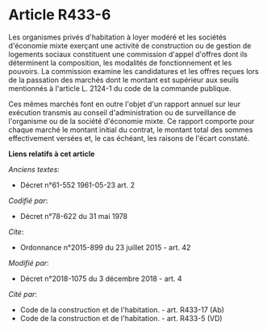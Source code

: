 # Article R433-6

Les organismes privés d'habitation à loyer modéré et les sociétés d'économie mixte exerçant une activité de construction ou
de gestion de logements sociaux constituent une commission d'appel d'offres dont ils déterminent la composition, les
modalités de fonctionnement et les pouvoirs. La commission examine les candidatures et les offres reçues lors de la passation
des marchés dont le montant est supérieur aux seuils mentionnés à l'article L. 2124-1 du code de la commande publique.

Ces mêmes marchés font en outre l'objet d'un rapport annuel sur leur exécution transmis au conseil d'administration ou de
surveillance de l'organisme ou de la société d'économie mixte. Ce rapport comporte pour chaque marché le montant initial du
contrat, le montant total des sommes effectivement versées et, le cas échéant, les raisons de l'écart constaté.

**Liens relatifs à cet article**

_Anciens textes_:

  - Décret n°61-552 1961-05-23 art. 2

_Codifié par_:

  - Décret n°78-622 du 31 mai 1978

_Cite_:

  - Ordonnance n°2015-899 du 23 juillet 2015 - art. 42

_Modifié par_:

  - Décret n°2018-1075 du 3 décembre 2018 - art. 4

_Cité par_:

  - Code de la construction et de l'habitation. - art. R433-17 (Ab)
  - Code de la construction et de l'habitation. - art. R433-5 (VD)
